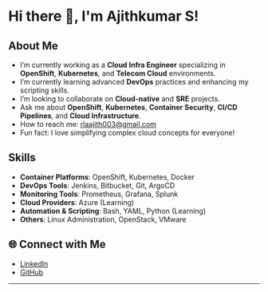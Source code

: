 # Hi there 👋, I'm Ajithkumar S!

## About Me
- I’m currently working as a **Cloud Infra Engineer** specializing in **OpenShift**, **Kubernetes**, and **Telecom Cloud** environments.
- I’m currently learning advanced **DevOps** practices and enhancing my scripting skills.
- I’m looking to collaborate on **Cloud-native** and **SRE** projects.
- Ask me about **OpenShift**, **Kubernetes**, **Container Security**, **CI/CD Pipelines**, and **Cloud Infrastructure**.
- How to reach me: rlaajith003@gmail.com
- Fun fact: I love simplifying complex cloud concepts for everyone!

## Skills
- **Container Platforms**: OpenShift, Kubernetes, Docker
- **DevOps Tools**: Jenkins, Bitbucket, Git, ArgoCD
- **Monitoring Tools**: Prometheus, Grafana, Splunk
- **Cloud Providers**: Azure (Learning)
- **Automation & Scripting**: Bash, YAML, Python (Learning)
- **Others**: Linux Administration, OpenStack, VMware


## 🌐 Connect with Me
- [LinkedIn](https://www.linkedin.com/in/ajithkumar-subramanian-8236311a6/)
- [GitHub](https://github.com/AjisGitHub)

---


